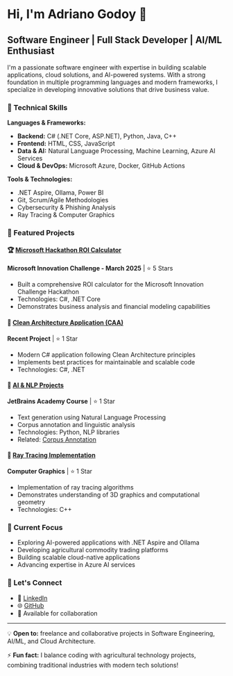 # Hi, I'm Adriano Godoy 👋

## Software Engineer | Full Stack Developer | AI/ML Enthusiast

I'm a passionate software engineer with expertise in building scalable applications, cloud solutions, and AI-powered systems. With a strong foundation in multiple programming languages and modern frameworks, I specialize in developing innovative solutions that drive business value.

### 🔧 Technical Skills

**Languages & Frameworks:**
- **Backend:** C# (.NET Core, ASP.NET), Python, Java, C++
- **Frontend:** HTML, CSS, JavaScript
- **Data & AI:** Natural Language Processing, Machine Learning, Azure AI Services
- **Cloud & DevOps:** Microsoft Azure, Docker, GitHub Actions

**Tools & Technologies:**
- .NET Aspire, Ollama, Power BI
- Git, Scrum/Agile Methodologies
- Cybersecurity & Phishing Analysis
- Ray Tracing & Computer Graphics

### 💼 Featured Projects

#### 🏆 [Microsoft Hackathon ROI Calculator](https://github.com/led-21/microsoft-hackathon-roi-calculator)
**Microsoft Innovation Challenge - March 2025** | ⭐ 5 Stars
- Built a comprehensive ROI calculator for the Microsoft Innovation Challenge Hackathon
- Technologies: C#, .NET Core
- Demonstrates business analysis and financial modeling capabilities

#### 🤖 [Clean Architecture Application (CAA)](https://github.com/led-21/CAA)
**Recent Project** | ⭐ 1 Star
- Modern C# application following Clean Architecture principles
- Implements best practices for maintainable and scalable code
- Technologies: C#, .NET

#### 🧠 [AI & NLP Projects](https://github.com/led-21/TextGenerator)
**JetBrains Academy Course** | ⭐ 1 Star
- Text generation using Natural Language Processing
- Corpus annotation and linguistic analysis
- Technologies: Python, NLP libraries
- Related: [Corpus Annotation](https://github.com/led-21/CorpusAnnotation)

#### 🎨 [Ray Tracing Implementation](https://github.com/led-21/RayTracingBook)
**Computer Graphics** | ⭐ 1 Star
- Implementation of ray tracing algorithms
- Demonstrates understanding of 3D graphics and computational geometry
- Technologies: C++

### 🌱 Current Focus

- Exploring AI-powered applications with .NET Aspire and Ollama
- Developing agricultural commodity trading platforms
- Building scalable cloud-native applications
- Advancing expertise in Azure AI services

### 🔗 Let's Connect

- 💼 [LinkedIn](https://www.linkedin.com/in/adriano-godoy-84246051/)
- 🌐 [GitHub](https://github.com/led-21)
- 📧 Available for collaboration

---

💡 **Open to:** freelance and collaborative projects in Software Engineering, AI/ML, and Cloud Architecture.

⚡ **Fun fact:** I balance coding with agricultural technology projects, combining traditional industries with modern tech solutions!
